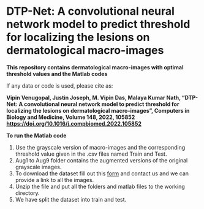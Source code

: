 # DTP-Net: A convolutional neural network model to predict threshold for localizing the lesions on dermatological macro-images


**This repository contains dermatological macro-images with optimal threshold values and the Matlab codes**

If any data or code is used, please cite as:

**Vipin Venugopal, Justin Joseph, M. Vipin Das, Malaya Kumar Nath, “DTP-Net: A convolutional neural network model to predict threshold for localizing the lesions on dermatological macro-images”, Computers in Biology and Medicine, Volume 148, 2022, 105852 https://doi.org/10.1016/j.compbiomed.2022.105852**

**To run the Matlab code**
1. Use the grayscale version of macro-images and the corresponding threshold value given in the .csv files named Train and Test.
2. Aug1 to Aug9 folder contains the augmented versions of the original grayscale images.
3. To download the dataset fill out this [form](https://docs.google.com/forms/d/e/1FAIpQLSevsHkBhSHUbzRaHttpmnd6YzK8GUydxLo0lTeuw7_1RlbQrw/viewform) and contact us and we can provide a link to all the images.
4. Unzip the file and put all the folders and matlab files to the working directory.
3. We have split the dataset into train and test.
